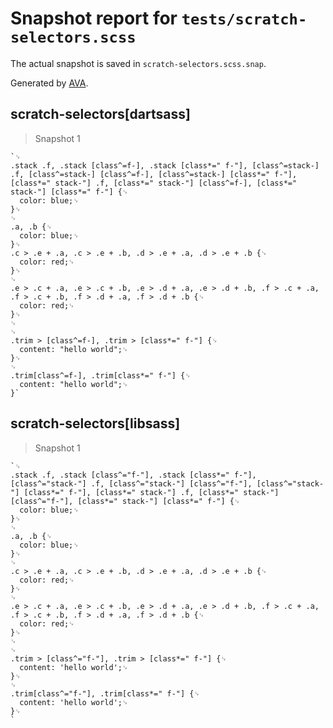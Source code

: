 # Snapshot report for `tests/scratch-selectors.scss`

The actual snapshot is saved in `scratch-selectors.scss.snap`.

Generated by [AVA](https://ava.li).

## scratch-selectors[dartsass]

> Snapshot 1

    `␊
    .stack .f, .stack [class^=f-], .stack [class*=" f-"], [class^=stack-] .f, [class^=stack-] [class^=f-], [class^=stack-] [class*=" f-"], [class*=" stack-"] .f, [class*=" stack-"] [class^=f-], [class*=" stack-"] [class*=" f-"] {␊
      color: blue;␊
    }␊
    ␊
    .a, .b {␊
      color: blue;␊
    }␊
    .c > .e + .a, .c > .e + .b, .d > .e + .a, .d > .e + .b {␊
      color: red;␊
    }␊
    ␊
    .e > .c + .a, .e > .c + .b, .e > .d + .a, .e > .d + .b, .f > .c + .a, .f > .c + .b, .f > .d + .a, .f > .d + .b {␊
      color: red;␊
    }␊
    ␊
    ␊
    .trim > [class^=f-], .trim > [class*=" f-"] {␊
      content: "hello world";␊
    }␊
    ␊
    .trim[class^=f-], .trim[class*=" f-"] {␊
      content: "hello world";␊
    }`

## scratch-selectors[libsass]

> Snapshot 1

    `␊
    .stack .f, .stack [class^="f-"], .stack [class*=" f-"], [class^="stack-"] .f, [class^="stack-"] [class^="f-"], [class^="stack-"] [class*=" f-"], [class*=" stack-"] .f, [class*=" stack-"] [class^="f-"], [class*=" stack-"] [class*=" f-"] {␊
      color: blue;␊
    }␊
    ␊
    .a, .b {␊
      color: blue;␊
    }␊
    ␊
    .c > .e + .a, .c > .e + .b, .d > .e + .a, .d > .e + .b {␊
      color: red;␊
    }␊
    ␊
    .e > .c + .a, .e > .c + .b, .e > .d + .a, .e > .d + .b, .f > .c + .a, .f > .c + .b, .f > .d + .a, .f > .d + .b {␊
      color: red;␊
    }␊
    ␊
    ␊
    .trim > [class^="f-"], .trim > [class*=" f-"] {␊
      content: 'hello world';␊
    }␊
    ␊
    .trim[class^="f-"], .trim[class*=" f-"] {␊
      content: 'hello world';␊
    }␊
    `
